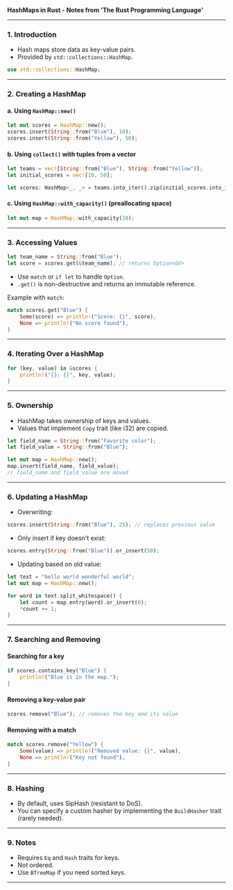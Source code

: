 **HashMaps in Rust - Notes from 'The Rust Programming Language'**

---

### 1. Introduction
- Hash maps store data as key-value pairs.
- Provided by `std::collections::HashMap`.

```rust
use std::collections::HashMap;
```

---

### 2. Creating a HashMap

#### a. Using `HashMap::new()`
```rust
let mut scores = HashMap::new();
scores.insert(String::from("Blue"), 10);
scores.insert(String::from("Yellow"), 50);
```

#### b. Using `collect()` with tuples from a vector
```rust
let teams = vec![String::from("Blue"), String::from("Yellow")];
let initial_scores = vec![10, 50];

let scores: HashMap<_, _> = teams.into_iter().zip(initial_scores.into_iter()).collect();
```

#### c. Using `HashMap::with_capacity()` (preallocating space)
```rust
let mut map = HashMap::with_capacity(10);
```

---

### 3. Accessing Values
```rust
let team_name = String::from("Blue");
let score = scores.get(&team_name); // returns Option<&V>
```

- Use `match` or `if let` to handle `Option`.
- `.get()` is non-destructive and returns an immutable reference.

Example with `match`:
```rust
match scores.get("Blue") {
    Some(score) => println!("Score: {}", score),
    None => println!("No score found"),
}
```

---

### 4. Iterating Over a HashMap
```rust
for (key, value) in &scores {
    println!("{}: {}", key, value);
}
```

---

### 5. Ownership
- HashMap takes ownership of keys and values.
- Values that implement `Copy` trait (like i32) are copied.

```rust
let field_name = String::from("Favorite color");
let field_value = String::from("Blue");

let mut map = HashMap::new();
map.insert(field_name, field_value);
// field_name and field_value are moved
```

---

### 6. Updating a HashMap
- Overwriting:
```rust
scores.insert(String::from("Blue"), 25); // replaces previous value
```

- Only insert if key doesn't exist:
```rust
scores.entry(String::from("Blue")).or_insert(50);
```

- Updating based on old value:
```rust
let text = "hello world wonderful world";
let mut map = HashMap::new();

for word in text.split_whitespace() {
    let count = map.entry(word).or_insert(0);
    *count += 1;
}
```

---

### 7. Searching and Removing

#### Searching for a key
```rust
if scores.contains_key("Blue") {
    println!("Blue is in the map.");
}
```

#### Removing a key-value pair
```rust
scores.remove("Blue"); // removes the key and its value
```

#### Removing with a match
```rust
match scores.remove("Yellow") {
    Some(value) => println!("Removed value: {}", value),
    None => println!("Key not found"),
}
```

---

### 8. Hashing
- By default, uses SipHash (resistant to DoS).
- You can specify a custom hasher by implementing the `BuildHasher` trait (rarely needed).

---

### 9. Notes
- Requires `Eq` and `Hash` traits for keys.
- Not ordered.
- Use `BTreeMap` if you need sorted keys.

---


